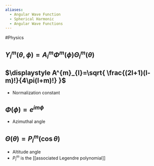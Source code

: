 ```yaml
---
aliases:
  - Angular Wave Function
  - Spherical Harmonic
  - Angular Wave Functions
---
```

#Physics 
## $\displaystyle Y_{l}^{m}(\theta,\phi)=A^{m}_{l}\Phi^{m}(\phi)\Theta^{m}_{l}(\theta)$
## $\displaystyle A^{m}_{l}=\sqrt{ \frac{(2l+1)(l-m)!}{4\pi(l+m)!} }$ 
* Normalization constant
## $\displaystyle \Phi(\phi)=e^{im\phi}$
* Azimuthal angle
## $\displaystyle \Theta(\theta)=P_{l}^{m}(\cos \theta)$
* Altitude angle
* $\displaystyle P_{l}^{m}$ is the [[associated Legendre polynomial]]